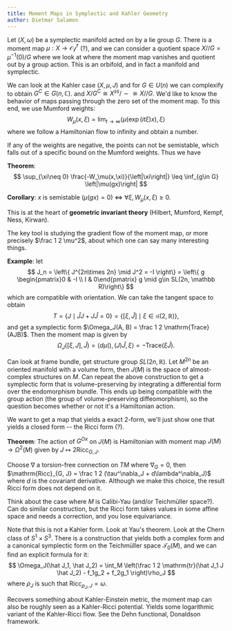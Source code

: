 ```yaml
---
title: Moment Maps in Symplectic and Kahler Geometry
author: Dietmar Salamon
---
```


Let $(X, \omega)$ be a symplectic manifold acted on by a lie group $G$. There is a moment map $\mu: X \to \mathcal{Of}^*$ (?), and we can consider a quotient space $X//G = \mu^{-1}(0) / G$ where we look at where the moment map vanishes and quotient out by a group action. This is an orbifold, and in fact a manifold and symplectic.

We can look at the Kahler case $(X, \mu, J)$ and for $G\in U(n)$ we can complexify to obtain $G^C\in G(n, \mathbb C)$. and $X/G^C \cong X^{ss}/\sim \cong X//G$. We'd like to know the behavior of maps passing through the zero set of the moment map. To this end, we use Mumford weights:
$$
W_\mu(x, \xi) = \lim_{t\to\infty}\left< \mu (\exp(it\xi)x), \xi\right>
$$
where we follow a Hamiltonian flow to infinity and obtain a number.

If any of the weights are negative, the points can not be semistable, which falls out of a specific bound on the Mumford weights. Thus we have

**Theorem**:
$$
\sup_{\xi\neq 0} \frac{-W_\mu(x,\xi)}{\left|\xi\right|} \leq \inf_{g\in G} \left|\mu(gx)\right|
$$


**Corollary**: $x$ is semistable ($\mu(gx) = 0$) $\iff$ $\forall\xi, W_\mu(x, \xi)  \geq 0$.

This is at the heart of **geometric invariant theory** (Hilbert, Mumford, Kempf, Ness, Kirwan).

The key tool is studying the gradient flow of the moment map, or more precisely $\frac 1 2 \mu^2$, about which one can say many interesting things.

**Example**: let
$$
J_n = \left\{ J^{2n\times 2n} \mid J^2 = -I \right\}
= \left\{ g \begin{pmatrix}0 & -I \\ I & 0\end{pmatrix} g \mid g\in SL(2n, \mathbb R)\right\}
$$
which are compatible with orientation. We can take the tangent space to obtain
$$
T = \left\{ J \mid \hat J J + J\hat J = 0\right\} = \left\{ [\xi, \hat J] \mid \xi \in \mathfrak{sl}(2, \mathbb R)\right\},
$$
and get a symplectic form $\Omega_J(A, B) = \frac 1 2 \mathrm{Trace}(AJB)$. Then the moment map is given by
$$
\Omega_J([\xi, J], \hat J) = \left< d\mu(), (J)\hat J, \xi\right> = -\mathrm{Trace}(\xi\hat J).
$$

Can look at frame bundle, get structure group $SL(2n, \mathbb R)$. Let $M^{2n}$ be an oriented manifold with a volume form, then $J(M)$ is the space of almost-complex structures on $M$. Can repeat the above construction to get a symplectic form that is volume-preserving by integrating a differential form over the endomorphism bundle. This ends up being compatible with the group action (the group of volume-preserving diffeomorphism), so the question becomes whether or not it's a Hamiltonian action.

We want to get a map that yields a exact 2-form, we'll just show one that yields a closed form -- the Ricci form (?).

**Theorem**: The action of $G^{Ox}$ on $J(M)$ is Hamiltonian with moment map $J(M) \to \Omega^2(M)$ given by $J \mapsto 2\mathrm{Ricc}_{G, J}$.

Choose $\nabla$ a torsion-free connection on $TM$ where $\nabla_G = 0$, then $\mathrm{Ricc}_{G, J} = \frac 1 2 (\tau^\nabla_J + d\lambda^\nabla_J)$ where $d$ is the covariant derivative. Although we make this choice, the result Ricci form does not depend on it.

Think about the case where $M$ is Calibi-Yau (and/or Teichmüller space?). Can do similar construction, but the Ricci form takes values in some affine space and needs a correction, and you lose equivariance.

Note that this is not a Kahler form. Look at Yau's theorem. Look at the Chern class of $S^1\times S^3$. There is a construction that yields both a complex form and a canonical symplectic form on the Teichmüller space $\mathcal T_0(M)$, and we can find an explicit formula for it:
$$
\Omega_J(\hat J_1, \hat J_2) = \int_M \left(\frac 1 2 \mathrm{tr}(\hat J_1 J \hat J_2) - f_1g_2 + f_2g_1 \right)\rho_J
$$
where $\rho_J$  is such that $\mathrm{Ricc}_{\rho_J, J} = \omega$.

Recovers something about Kahler-Einstein metric, the moment map can also be roughly seen as a Kahler-Ricci potential. Yields some logarithmic variant of the Kahler-Ricci flow. See the Dehn functional, Donaldson framework.

